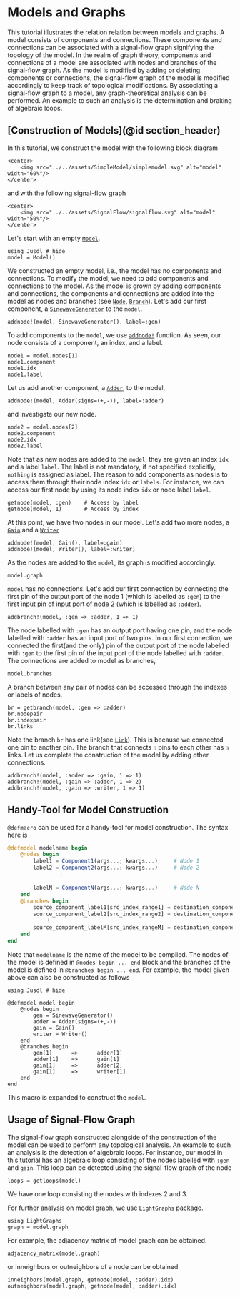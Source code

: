 # Models and Graphs 

This tutorial illustrates the relation relation between models and graphs. A model consists of components and connections. These components and connections can be associated with a signal-flow graph signifying the topology of the model. In the realm of graph theory, components and connections of a model are associated with nodes and branches of the signal-flow graph. As the model is modified by adding or deleting components or connections, the signal-flow graph of the model is modified accordingly to keep track of topological modifications. By associating a signal-flow graph to a model, any graph-theoretical analysis can be performed. An example to such an analysis is the determination and braking of algebraic loops. 

## [Construction of Models](@id section_header)
In this tutorial, we construct the model with the following block diagram
```@raw html
<center>
    <img src="../../assets/SimpleModel/simplemodel.svg" alt="model" width="60%"/>
</center>
```
and with the following signal-flow graph 
```@raw html
<center>
    <img src="../../assets/SignalFlow/signalflow.svg" alt="model" width="50%"/>
</center>
```

Let's start with an empty [`Model`](@ref).
```@repl model_graph_example 
using Jusdl # hide 
model = Model()
```
We constructed an empty model, i.e., the model has no components and connections. To modify the model, we need to add components and connections to the model. As the model is grown by adding components and connections, the components and connections are added into the model as nodes and branches (see [`Node`](@ref), [`Branch`](@ref)).  Let's add our first component, a [`SinewaveGenerator`](@ref) to the `model`.
```@repl model_graph_example
addnode!(model, SinewaveGenerator(), label=:gen)
```
To add components to the `model`, we use [`addnode!`](@ref) function. As seen, our node consists of a component, an index, and a label. 
```@repl model_graph_example
node1 = model.nodes[1]
node1.component
node1.idx 
node1.label 
```
Let us add another component, a [`Adder`](@ref), to the model, 
```@repl model_graph_example
addnode!(model, Adder(signs=(+,-)), label=:adder)
```
and investigate our new node.
```@repl model_graph_example
node2 = model.nodes[2] 
node2.component 
node2.idx
node2.label
```
Note that as new nodes are added to the `model`, they are given an index `idx` and a label `label`. The label is not mandatory, if not specified explicitly, `nothing` is assigned as label. The reason to add components as nodes is to access them through their node index `idx` or `labels`. For instance, we can access our first node by using its node index `idx` or node label `label`. 
```@repl model_graph_example
getnode(model, :gen)    # Access by label
getnode(model, 1)       # Access by index
```
At this point, we have two nodes in our model. Let's add two more nodes, a [`Gain`](@ref) and a [`Writer`](@ref)
```@repl model_graph_example
addnode!(model, Gain(), label=:gain)
addnode!(model, Writer(), label=:writer)
```
As the nodes are added to the `model`, its graph is modified accordingly.
```@repl model_graph_example
model.graph
```

`model` has no connections. Let's add our first connection by connecting the first pin of the output port of the node 1 (which is labelled as `:gen`) to the first input pin of input port of node 2 (which is labelled as `:adder`). 
```@repl model_graph_example
addbranch!(model, :gen => :adder, 1 => 1)
```
The node labelled with `:gen` has an output port having one pin, and the node labelled with `:adder` has an input port of two pins. In our first connection, we connected the first(and the only) pin of the output port of the node labelled with `:gen` to the first pin of the input port of the node labelled with `:adder`.  The connections are added to model as branches, 
```@repl model_graph_example
model.branches
```
A branch between any pair of nodes can be accessed through the indexes or labels of nodes. 
```@repl model_graph_example
br = getbranch(model, :gen => :adder)
br.nodepair 
br.indexpair 
br.links
```
Note the branch `br` has one link(see [`Link`](@ref)). This is because we connected one pin to another pin. The branch that connects ``n`` pins to each other has `n` links. Let us complete the construction of the model by adding other connections. 
```@repl model_graph_example
addbranch!(model, :adder => :gain, 1 => 1)
addbranch!(model, :gain => :adder, 1 => 2)
addbranch!(model, :gain => :writer, 1 => 1)
```

## Handy-Tool for Model Construction 
`@defmacro` can be used for a handy-tool for model construction. The syntax here is 
```julia 
@defmodel modelname begin 
    @nodes begin 
        label1 = Component1(args...; kwargs...)     # Node 1
        label2 = Component2(args...; kwargs...)     # Node 2
                ⋮
        
        labelN = ComponentN(args...; kwargs...)     # Node N
    end 
    @branches begin 
        source_component_label1[src_index_range1] = destination_component_label1[dst_index_range1]
        source_component_label2[src_index_range2] = destination_component_label1[dst_index_range2]
            ⋮
        source_component_labelM[src_index_rangeM] = destination_component_labelM[dst_index_range2]
    end
end 
```
Note that `modelname` is the name of the model to be compiled. The nodes of the model is defined in `@nodes begin ... end` block and the branches of the model is defined in `@branches begin ... end`. For example, the model given above can also be constructed as follows 
```@repl model_graph_example_def_model_macro
using Jusdl # hide 

@defmodel model begin 
    @nodes begin 
        gen = SinewaveGenerator() 
        adder = Adder(signs=(+,-))
        gain = Gain() 
        writer = Writer() 
    end 
    @branches begin 
        gen[1]      =>      adder[1]
        adder[1]    =>      gain[1]
        gain[1]     =>      adder[2]
        gain[1]     =>      writer[1]
    end
end
```
This macro is expanded to construct the `model`.

## Usage of Signal-Flow Graph 
The signal-flow graph constructed alongside of the construction of the model can be used to perform any topological analysis. An example to such an analysis is the detection of algebraic loops. For instance, our model in this tutorial has an algebraic loop consisting of the nodes labelled with `:gen` and `gain`. This loop can be detected using the signal-flow graph of the node 
```@repl model_graph_example
loops = getloops(model)
```
We have one loop consisting the nodes with indexes 2 and 3. 

For further analysis on model graph, we use [`LightGraphs`](https://juliagraphs.org/LightGraphs.jl/stable/) package.
```@repl model_graph_example
using LightGraphs 
graph = model.graph 
```
For example, the adjacency matrix of model graph can be obtained. 
```@repl model_graph_example
adjacency_matrix(model.graph)
```
or inneighbors or outneighbors of a node can be obtained.
```@repl model_graph_example
inneighbors(model.graph, getnode(model, :adder).idx)
outneighbors(model.graph, getnode(model, :adder).idx)
```
